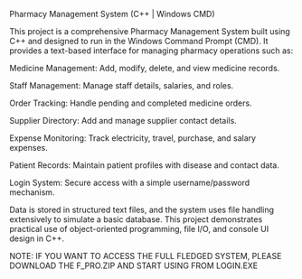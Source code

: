 Pharmacy Management System (C++ | Windows CMD)

This project is a comprehensive Pharmacy Management System built using C++ and designed to run in the Windows Command Prompt (CMD). It provides a text-based interface for managing pharmacy operations such as:

Medicine Management: Add, modify, delete, and view medicine records.

Staff Management: Manage staff details, salaries, and roles.

Order Tracking: Handle pending and completed medicine orders.

Supplier Directory: Add and manage supplier contact details.

Expense Monitoring: Track electricity, travel, purchase, and salary expenses.

Patient Records: Maintain patient profiles with disease and contact data.

Login System: Secure access with a simple username/password mechanism.

Data is stored in structured text files, and the system uses file handling extensively to simulate a basic database. This project demonstrates practical use of object-oriented programming, file I/O, and console UI design in C++.

NOTE: IF YOU WANT TO ACCESS THE FULL FLEDGED SYSTEM, PLEASE DOWNLOAD THE F_PRO.ZIP AND START USING FROM LOGIN.EXE

